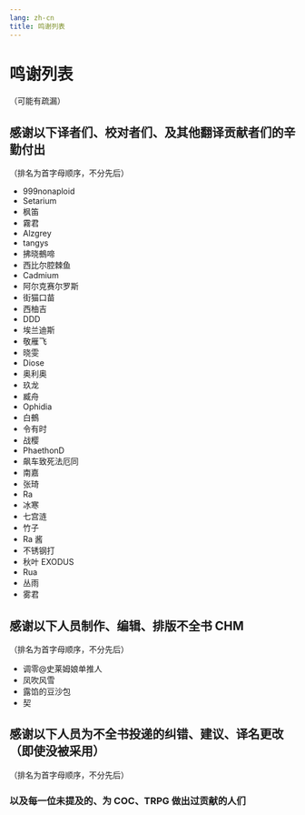 ```yaml
---
lang: zh-cn
title: 鸣谢列表
---
```


# 鸣谢列表

（可能有疏漏）

## 感谢以下译者们、校对者们、及其他翻译贡献者们的辛勤付出

（排名为首字母顺序，不分先后）

- 999nonaploid
- Setarium
- 枫笛
- 霧君
- Alzgrey
- tangys
- 拂晓鵺啼
- 西比尔腔棘鱼
- Cadmium
- 阿尔克赛尔罗斯
- 街猫口苗
- 西柚吉
- DDD
- 埃兰迪斯
- 敬雁飞
- 晓雯
- Diose
- 奥利奥
- 玖龙
- 臧舟
- Ophidia
- 白鵺
- 令有时
- 战樱
- PhaethonD
- 飙车致死法厄同
- 南嘉
- 张琦
- Ra
- 冰寒
- 七宫涟
- 竹子
- Ra 酱
- 不锈钢打
- 秋叶 EXODUS
- Rua
- 丛雨
- 雾君

## 感谢以下人员制作、编辑、排版不全书 CHM

（排名为首字母顺序，不分先后）

- 调零@史莱姆娘单推人
- 凤吹风雪
- 露馅的豆沙包
- 契

## 感谢以下人员为不全书投递的纠错、建议、译名更改（即使没被采用）

（排名为首字母顺序，不分先后）

### 以及每一位未提及的、为 COC、TRPG 做出过贡献的人们
